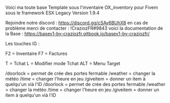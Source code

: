 Voici ma toute base Template sous l'inventaire OX_inventory pour Fivem sous le framework ESX Legacy Version 1.9.4

Rejoindre notre discord : https://discord.gg/cSAv6BUhX8 en cas de problème merci de contacter : !CraziozFR#9843 
voici la documentation de la Base : https://basev1-by-craziozfr.gitbook.io/basev1-by-craziozfr/

Les touches IG :

F2 = Inventaire 
F7 = Factures 

T = Tchat
L = Modifier mode Tchat 
ALT = Menu Target

/doorlock = permet de crée des portes fermable
/weather = changer la météo
/time = changer l'heure en jeu
/giveitem = donner un item à quelqu'un vià l'ID
/doorlock = permet de crée des portes fermable 
/weather = changer la météo 
/time = changer l'heure en jeu 
/giveitem = donner un item à quelqu'un vià l'ID